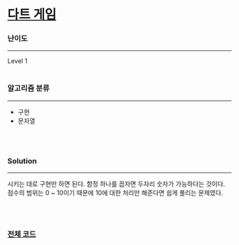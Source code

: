 # [다트 게임](https://programmers.co.kr/learn/courses/30/lessons/17682)

### 난이도

***
Level 1
<br><br>

### 알고리즘 분류

***

* 구현
* 문자열

<br><br>

### Solution

***

시키는 대로 구현만 하면 된다. 함정 하나를 꼽자면 두자리 숫자가 가능하다는 것이다. 점수의 범위는 0 ~ 10이기 때문에 10에 대한 처리만 해준다면 쉽게 풀리는 문제였다.

<br><br>

### [전체 코드](https://github.com/Jungmin-Seo0527/CodingTest/blob/main/src/kakao/recruit2018/다트_게임.md)
